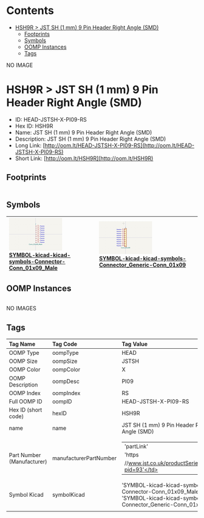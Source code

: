 



Contents
========

* [HSH9R > JST SH (1 mm) 9 Pin Header Right Angle (SMD)](#hsh9r--jst-sh-1-mm-9-pin-header-right-angle-smd)
	* [Footprints](#footprints)
	* [Symbols](#symbols)
	* [OOMP Instances](#oomp-instances)
	* [Tags](#tags)
  
NO IMAGE  
# HSH9R > JST SH (1 mm) 9 Pin Header Right Angle (SMD)

- ID: HEAD-JSTSH-X-PI09-RS
- Hex ID: HSH9R
- Name: JST SH (1 mm) 9 Pin Header Right Angle (SMD)
- Description: JST SH (1 mm) 9 Pin Header Right Angle (SMD)
- Long Link: [http://oom.lt/HEAD-JSTSH-X-PI09-RS](http://oom.lt/HEAD-JSTSH-X-PI09-RS)
- Short Link: [http://oom.lt/HSH9R](http://oom.lt/HSH9R)

## Footprints
  

||||
| :--- | :--- | :--- |

## Symbols
  

|[![](https://raw.githubusercontent.com/oomlout/oomlout_OOMP_eda_V2/main/SYMBOL/kicad/kicad-symbols/Connector/Conn_01x09_Male/image_140.png)<br>SYMBOL-kicad-kicad-symbols-Connector-Conn_01x09_Male](https://github.com/oomlout/oomlout_OOMP_eda_V2/tree/main/SYMBOL/kicad/kicad-symbols/Connector/Conn_01x09_Male/)|[![](https://raw.githubusercontent.com/oomlout/oomlout_OOMP_eda_V2/main/SYMBOL/kicad/kicad-symbols/Connector_Generic/Conn_01x09/image_140.png)<br>SYMBOL-kicad-kicad-symbols-Connector_Generic-Conn_01x09](https://github.com/oomlout/oomlout_OOMP_eda_V2/tree/main/SYMBOL/kicad/kicad-symbols/Connector_Generic/Conn_01x09/)||
| :--- | :--- | :--- |

## OOMP Instances
  

||||
| :--- | :--- | :--- |
  
NO IMAGES  
## Tags
  

|Tag Name|Tag Code|Tag Value|
| :--- | :--- | :--- |
|OOMP Type|oompType|HEAD|
|OOMP Size|oompSize|JSTSH|
|OOMP Color|oompColor|X|
|OOMP Description|oompDesc|PI09|
|OOMP Index|oompIndex|RS|
|Full OOMP ID|oompID|HEAD-JSTSH-X-PI09-RS|
|Hex ID (short code)|hexID|HSH9R|
|name|name|JST SH (1 mm) 9 Pin Header Right Angle (SMD)|
|Part Number (Manufacturer)|manufacturerPartNumber|<table><tr><td>'partLink'</td></tr><tr><td> 'https</td></tr><tr><td>//www.jst.co.uk/productSeries.php?pid=93'</td></tr></table>|
|Symbol Kicad|symbolKicad|'SYMBOL-kicad-kicad-symbols-Connector-Conn_01x09_Male', 'SYMBOL-kicad-kicad-symbols-Connector_Generic-Conn_01x09'|
||||
